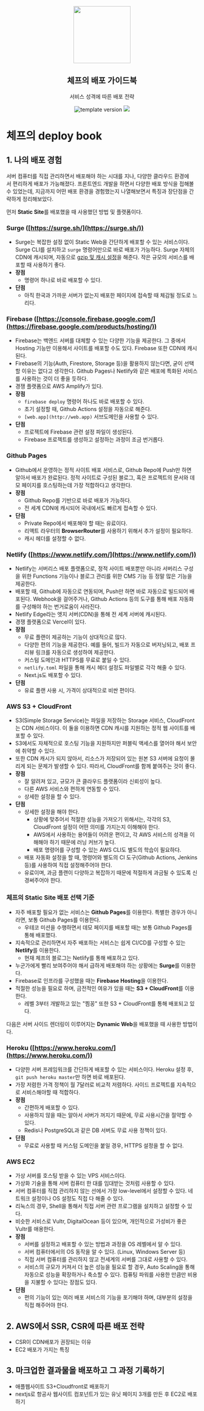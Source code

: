 <p align="middle" >
  <img width="150px;" src="https://upload.wikimedia.org/wikipedia/commons/thumb/9/93/Amazon_Web_Services_Logo.svg/1200px-Amazon_Web_Services_Logo.svg.png"/>
</p>
<h2 align="middle">체프의 배포 가이드북</h2>
<p align="middle">서비스 성격에 따른 배포 전략</p>
<p align="middle">
  <img src="https://img.shields.io/badge/version-1.0.0-blue?style=flat-square" alt="template version"/>
  <img src="https://img.shields.io/badge/license-MIT-brightgreen.svg?style=flat-square"/>
</p>

# 체프의 deploy book

## 1. 나의 배포 경험

서버 컴퓨터를 직접 관리하면서 배포해야 하는 시대를 지나, 다양한 클라우드 환경에서 편리하게 배포가 가능해졌다. 프론트엔드 개발을 하면서 다양한 배포 방식을 접해볼 수 있었는데, 지금까지 어떤 배포 환경을 경험했는지 나열해보면서 특징과 장단점을 간략하게 정리해보았다.

먼저 **Static Site**를 배포했을 때 사용했던 방법 및 플랫폼이다.

### Surge ([https://surge.sh/](https://surge.sh/))

- Surge는 복잡한 설정 없이 Static Web을 간단하게 배포할 수 있는 서비스이다. Surge CLI를 설치하고 `surge` 명령어만으로 바로 배포가 가능하다. Surge 자체의 CDN에 캐시되며, 자동으로 [gzip 및 캐시 설정](https://surge.sh/help/using-lucid-caching-automatically)을 해준다. 작은 규모의 서비스를 배포할 때 사용하기 좋다.
- **장점**
    - 명령어 하나로 바로 배포할 수 있다.
- **단점**
    - 아직 한국과 가까운 서버가 없는지 배포한 페이지에 접속할 때 체감될 정도로 느리다.

### Firebase ([https://console.firebase.google.com/](https://firebase.google.com/products/hosting/))

- Firebase는 백엔드 서버를 대체할 수 있는 다양한 기능을 제공한다. 그 중에서 Hosting 기능만 이용해서 사이트를 배포할 수도 있다. Firebase 또한 CDN에 캐시된다.
- Firebase의 기능(Auth, Firestore, Storage 등)을 활용하지 않는다면, 굳이 선택할 이유는 없다고 생각한다. Github Pages나 Netlify와 같은 배포에 특화된 서비스를 사용하는 것이 더 좋을 듯하다.
- 경쟁 플랫폼으로 AWS Amplify가 있다.
- **장점**
    - `firebase deploy` 명령어 하나도 바로 배포할 수 있다.
    - 초기 설정할 때, Github Actions 설정을 자동으로 해준다.
    - `[web.app](http://web.app)` 서브도메인을 사용할 수 있다.
- **단점**
    - 프로젝트에 Firebase 관련 설정 파일이 생성된다.
    - Firebase 프로젝트를 생성하고 설정하는 과정이 조금 번거롭다.

### Github Pages

- Github에서 운영하는 정적 사이트 배포 서비스로, Github Repo에 Push만 하면 알아서 배포가 완료된다. 정적 사이트로 구성된 블로그, 혹은 프로젝트의 문서와 데모 페이지를 호스팅하는데 가장 적합하다고 생각한다.
- **장점**
    - Github Repo를 기반으로 바로 배포가 가능하다.
    - 전 세계 CDN에 캐시되어 국내에서도 빠르게 접속할 수 있다.
- **단점**
    - Private Repo에서 배포해야 할 때는 유료이다.
    - 리액트 라우터의 **BrowserRouter**를 사용하기 위해서 추가 설정이 필요하다.
    - 캐시 헤더를 설정할 수 없다.

### Netlify ([https://www.netlify.com/](https://www.netlify.com/))

- Netlify는 서버리스 배포 플랫폼으로, 정적 사이트 배포뿐만 아니라 서버리스 구성을 위한 Functions 기능이나 블로그 관리를 위한 CMS 기능 등 정말 많은 기능을 제공한다.
- 배포할 때, Github에 자동으로 연동되며, Push만 하면 바로 자동으로 빌드되어 배포된다. Webhook을 걸어주거나, Github Actions 등의 도구를 통해 배포 자동화를 구성해야 하는 번거로움이 사라진다.
- Netlify Edge라는 엣지 서버(CDN)을 통해 전 세계 서버에 캐시된다.
- 경쟁 플랫폼으로 Vercel이 있다.
- **장점**
    - 무료 플랜이 제공하는 기능이 상대적으로 많다.
    - 다양한 편의 기능을 제공한다. 예를 들어, 빌드가 자동으로 버저닝되고, 배포 프리뷰 링크를 자동으로 생성하여 제공한다.
    - 커스텀 도메인과 HTTPS를 무료로 붙일 수 있다.
    - `netlify.toml` 파일을 통해 캐시 헤더 설정도 파일별로 각각 해줄 수 있다.
    - Next.js도 배포할 수 있다.
- **단점**
    - 유료 플랜 사용 시, 가격이 상대적으로 비싼 편이다.

### AWS S3 + CloudFront

- S3(Simple Storage Service)는 파일을 저장하는 Storage 서비스, CloudFront는 CDN 서비스이다. 이 둘을 이용하면 CDN 캐시를 지원하는 정적 웹 사이트를 배포할 수 있다.
- S3에서도 자체적으로 호스팅 기능을 지원하지만 퍼블릭 액세스를 열어야 해서 보안에 취약할 수 있다.
- 또한 CDN 캐시가 되지 않아서, 리소스가 저장되어 있는 원본 S3 서버에 요청이 몰리게 되는 문제가 발생할 수 있다. 따라서, CloudFront를 함께 붙여주는 것이 좋다.
- **장점**
    - 잘 알려져 있고, 규모가 큰 클라우드 플랫폼이라 신뢰성이 높다.
    - 다른 AWS 서비스와 편하게 연동할 수 있다.
    - 상세한 설정을 할 수 있다.
- **단점**
    - 상세한 설정을 해야 한다.
        - 상황에 맞추어서 적절한 성능을 가져오기 위해서는, 각각의 S3, CloudFront 설정이 어떤 의미를 가지는지 이해해야 한다.
        - AWS에서 사용하는 용어들이 어려운 편이고, 각 AWS 서비스의 성격을 이해해야 하기 때문에 러닝 커브가 높다.
        - 배포 명령어를 구성할 수 있는 AWS CLI도 별도의 학습이 필요하다.
    - 배포 자동화 설정을 할 때, 명령어와 별도의 CI 도구(Github Actions, Jenkins 등)를 사용하여 직접 설정해주어야 한다.
    - 유료이며, 과금 플랜이 다양하고 복잡하기 때문에 적절하게 과금될 수 있도록 신경써주어야 한다.

### 체프의 Static Site 배포 선택 기준

- 자주 배포할 필요가 없는 서비스는 **Github Pages**를 이용한다. 특별한 경우가 아니라면, 보통 Github Pages를 이용한다.
    - 우테코 미션을 수행하면서 데모 페이지를 배포할 때는 보통 Github Pages를 통해 배포했다.
- 지속적으로 관리하면서 자주 배포하는 서비스는 쉽게 CI/CD를 구성할 수 있는 **Netlify**를 이용한다.
    - 현재 체프의 블로그는 Netlify를 통해 배포하고 있다.
- 누군가에게 빨리 보여주어야 해서 급하게 배포해야 하는 상황에는 **Surge**를 이용한다.
- Firebase로 인프라를 구성했을 때는 **Firebase Hosting**을 이용한다.
- 적절한 성능을 필요로 하며, 금전적인 여유가 있을 때는 **S3 + CloudFront**를 이용한다.
    - 레벨 3부터 개발하고 있는 "찜꽁" 또한 S3 + CloudFront를 통해 배포되고 있다.

다음은 서버 사이드 렌더링이 이루어지는 **Dynamic Web**을 배포했을 때 사용한 방법이다.

### Heroku ([https://www.heroku.com/](https://www.heroku.com/))

- 다양한 서버 프레임워크를 간단하게 배포할 수 있는 서비스이다. Heroku 설정 후, `git push heroku master`만 하면 바로 배포된다.
- 가장 저렴한 가격 정책이 월 7달러로 비교적 저렴하다. 사이드 프로젝트를 지속적으로 서비스해야할 때 적합하다.
- **장점**
    - 간편하게 배포할 수 있다.
    - 사용하지 않을 때는 알아서 서버가 꺼지기 때문에, 무료 사용시간을 절약할 수 있다.
    - Redis나 PostgreSQL과 같은 DB 서버도 무료 사용 정책이 있다.
- **단점**
    - 무료로 사용할 때 커스텀 도메인을 붙일 경우, HTTPS 설정을 할 수 없다.

### AWS EC2

- 가상 서버를 호스팅 받을 수 있는 VPS 서비스이다.
- 가상화 기술을 통해 서버 컴퓨터 한 대를 임대받는 것처럼 사용할 수 있다.
- 서버 컴퓨터를 직접 관리하지 않는 선에서 가장 low-level에서 설정할 수 있다. 네트워크 설정이나 OS 설정도 직접 다 해줄 수 있다.
- 리눅스의 경우, Shell을 통해서 직접 서버 관련 프로그램을 설치하고 설정할 수 있다.
- 비슷한 서비스로 Vultr, DigitalOcean 등이 있으며, 개인적으로 가성비가 좋은 Vultr를 애용한다.
- **장점**
    - 서버를 설정하고 배포할 수 있는 방법과 과정을 OS 레벨에서 알 수 있다.
    - 서버 컴퓨터에서의 OS 동작을 알 수 있다. (Linux, Windows Server 등)
    - 직접 서버 컴퓨터를 관리하지 않고 전세계의 서버를 그대로 사용할 수 있다.
    - 서비스의 규모가 커져서 더 높은 성능을 필요로 할 경우, Auto Scaling을 통해 자동으로 성능을 확장하거나 축소할 수 있다. 컴퓨팅 파워를 사용한 만큼만 비용을 지불할 수 있다는 장점도 있다.
- **단점**
    - 편의 기능이 있는 여러 배포 서비스의 기능을 포기해야 하며, 대부분의 설정을 직접 해주어야 한다.

## 2. AWS에서 SSR, CSR에 따른 배포 전략

- CSR이 CDN배포가 권장되는 이유
- EC2 배포가 가지는 특징

## 3. 마크업한 결과물을 배포하고 그 과정 기록하기

- 애플웹사이트 S3+Cloudfront로 배포하기
- nextjs로 항공사 웹사이트 컴포넌트가 있는 유닛 페이지 3개를 만든 후 EC2로 배포하기
